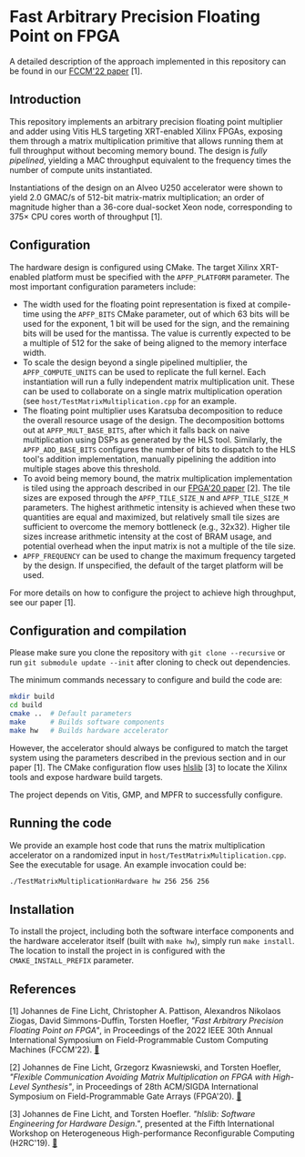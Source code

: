 # Fast Arbitrary Precision Floating Point on FPGA

A detailed description of the approach implemented in this repository can be
found in our [FCCM'22
paper](https://spcl.inf.ethz.ch/Publications/.pdf/apfp.pdf) [1].

## Introduction

This repository implements an arbitrary precision floating point multiplier and
adder using Vitis HLS targeting XRT-enabled Xilinx FPGAs, exposing them through
a matrix multiplication primitive that allows running them at full throughput
without becoming memory bound. The design is _fully pipelined_, yielding a MAC
throughput equivalent to the frequency times the number of compute units
instantiated.

Instantiations of the design on an Alveo U250 accelerator were shown to yield
2.0 GMAC/s of 512-bit matrix-matrix multiplication; an order of magnitude
higher than a 36-core dual-socket Xeon node, corresponding to 375× CPU cores
worth of throughput [1].

## Configuration

The hardware design is configured using CMake. The target Xilinx XRT-enabled
platform must be specified with the `APFP_PLATFORM` parameter. The most
important configuration parameters include:
- The width used for the floating point representation is fixed at compile-time
  using the `APFP_BITS` CMake parameter, out of which 63 bits will be used for
  the exponent, 1 bit will be used for the sign, and the remaining bits will be
  used for the mantissa. The value is currently expected to be a multiple of 512
  for the sake of being aligned to the memory interface width.
- To scale the design beyond a single pipelined multiplier, the
  `APFP_COMPUTE_UNITS` can be used to replicate the full kernel. Each
  instantiation will run a fully independent matrix multiplication unit. These
  can be used to collaborate on a single matrix multiplication operation (see
  `host/TestMatrixMultiplication.cpp` for an example.
- The floating point multiplier uses Karatsuba decomposition to reduce the
  overall resource usage of the design. The decomposition bottoms out at
  `APFP_MULT_BASE_BITS`, after which it falls back on naive multiplication using
  DSPs as generated by the HLS tool. Similarly, the `APFP_ADD_BASE_BITS`
  configures the number of bits to dispatch to the HLS tool's addition
  implementation, manually pipelining the addition into multiple stages above
  this threshold.
- To avoid being memory bound, the matrix multiplication implementation is
  tiled using the approach described in our [FPGA'20
  paper](https://spcl.inf.ethz.ch/Publications/.pdf/gemm-fpga.pdf) [2]. The
  tile sizes are exposed through the `APFP_TILE_SIZE_N` and `APFP_TILE_SIZE_M`
  parameters. The highest arithmetic intensity is achieved when these two
  quantities are equal and maximized, but relatively small tile sizes are
  sufficient to overcome the memory bottleneck (e.g., 32x32). Higher tile sizes
  increase arithmetic intensity at the cost of BRAM usage, and potential
  overhead when the input matrix is not a multiple of the tile size.
- `APFP_FREQUENCY` can be used to change the maximum frequency targeted by the
  design. If unspecified, the default of the target platform will be used.

For more details on how to configure the project to achieve high throughput,
see our paper [1].

## Configuration and compilation

Please make sure you clone the repository with `git clone --recursive` or run
`git submodule update --init` after cloning to check out dependencies.

The minimum commands necessary to configure and build the code are:

```bash
mkdir build
cd build
cmake ..  # Default parameters
make      # Builds software components
make hw   # Builds hardware accelerator
```

However, the accelerator should always be configured to match the target system
using the parameters described in the previous section and in our paper [1].
The CMake configuration flow uses
[hlslib](https://github.com/definelicht/hlslib) [3] to locate the Xilinx tools
and expose hardware build targets.

The project depends on Vitis, GMP, and MPFR to successfully configure.

## Running the code

We provide an example host code that runs the matrix multiplication accelerator
on a randomized input in `host/TestMatrixMultiplication.cpp`. See the executable
for usage. An example invocation could be:

```bash
./TestMatrixMultiplicationHardware hw 256 256 256
```

## Installation

To install the project, including both the software interface components and the
hardware accelerator itself (built with `make hw`), simply run `make install`.
The location to install the project in is configured with the
`CMAKE_INSTALL_PREFIX` parameter.

## References

[1] Johannes de Fine Licht, Christopher A. Pattison, Alexandros Nikolaos
Ziogas, David Simmons-Duffin, Torsten Hoefler, _"Fast Arbitrary Precision
Floating Point on FPGA"_, in Proceedings of the 2022 IEEE 30th Annual
International Symposium on Field-Programmable Custom Computing Machines
(FCCM'22). [🔗](https://spcl.inf.ethz.ch/Publications/.pdf/apfp.pdf)

[2] Johannes de Fine Licht, Grzegorz Kwasniewski, and Torsten Hoefler,
_"Flexible Communication Avoiding Matrix Multiplication on FPGA with High-Level
Synthesis"_, in Proceedings of 28th ACM/SIGDA International Symposium on
Field-Programmable Gate Arrays (FPGA'20).
[🔗](https://spcl.inf.ethz.ch/Publications/.pdf/gemm-fpga.pdf)

[3] Johannes de Fine Licht, and Torsten Hoefler. _"hlslib: Software Engineering
for Hardware Design."_, presented at the Fifth International Workshop on
Heterogeneous High-performance Reconfigurable Computing (H2RC'19).
[🔗](https://spcl.inf.ethz.ch/Publications/.pdf/hlslib.pdf)
